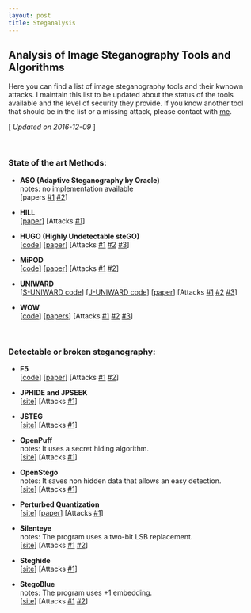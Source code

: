 ```yaml
---
layout: post
title: Steganalysis
---
```


## Analysis of Image Steganography Tools and Algorithms

Here you can find a list of image steganography tools and their kwnown attacks. I maintain this list to be updated about the status of the tools available and the level of security they provide. If you know another tool that should be in the list or a missing attack, please contact with [me](http://daniellerch.me). 

[ *Updated on 2016-12-09* ]

<br>

### State of the art Methods:

- **ASO (Adaptive Steganography by Oracle)** <br>
notes: no implementation available<br>
[papers
[#1](http://hal-lirmm.ccsd.cnrs.fr/lirmm-00838993/file/ASO_soumis.pdf)
[#2](http://www.eurasip.org/Proceedings/Eusipco/Eusipco2012/Conference/papers/1569585231.pdf)]

- **HILL** <br>
[[paper](http://dx.doi.org/10.1109/ICIP.2014.7025854)]
[Attacks
[#1](http://www.ws.binghamton.edu/fridrich/Research/Explicit_transforms.pdf)]

- **HUGO (Highly Undetectable steGO)** <br>
[[code](http://dde.binghamton.edu/download/stego_algorithms/download/HUGO_bounding_linux_make_v10.tar.gz)]
[[paper](https://hal.archives-ouvertes.fr/hal-00541353/document)]
[Attacks
[#1](http://www.ws.binghamton.edu/fridrich/Research/TIFS2012-SRM.pdf)
[#2](http://www.ws.binghamton.edu/fridrich/Research/color-04.pdf)
[#3](http://www.sciencedirect.com/science/article/pii/S0952197616000026)]

- **MiPOD** <br>
[[code](http://dde.binghamton.edu/download/stego_algorithms/download/MiPOD_matlab.zip)]
[[paper](http://www.ws.binghamton.edu/fridrich/Research/MiPOD.pdf)]
[Attacks
[#1](http://www.ws.binghamton.edu/fridrich/Research/TIFS_ECSP.pdf)
[#2](http://www.ws.binghamton.edu/fridrich/Research/Explicit_transforms.pdf)]

- **UNIWARD** <br>
[[S-UNIWARD code](http://dde.binghamton.edu/download/stego_algorithms/download/S-UNIWARD_linux_make_v10.tar.gz)]
[[J-UNIWARD code](http://dde.binghamton.edu/download/stego_algorithms/download/J-UNIWARD_linux_make_v11.tar.gz)]
[[paper](http://dde.binghamton.edu/vholub/pdf/EURASIP14_Universal_Distortion_Function_for_Steganography_in_an_Arbitrary_Domain.pdf)]
[Attacks 
[#1](http://www.ws.binghamton.edu/fridrich/Research/Improving-SCA-Features-final.pdf)
[#2](http://www.ws.binghamton.edu/fridrich/Research/Explicit_transforms.pdf)
[#3](http://www.ws.binghamton.edu/fridrich/Research/SCA_JPEG_final1.pdf)]

- **WOW** <br>
[[code](http://dde.binghamton.edu/download/stego_algorithms/download/WOW_linux_make_v10.tar.gz)]
[[papers](http://dde.binghamton.edu/vholub/pdf/WIFS12_Designing_Steganographic_Distortion_Using_Directional_Filters.pdf)]
[Attacks
[#1](http://www.ws.binghamton.edu/fridrich/Research/TIFS2012-SRM.pdf)
[#2](http://www.ws.binghamton.edu/fridrich/Research/color-04.pdf)
[#3](http://www.sciencedirect.com/science/article/pii/S0952197616000026)]

<br>

### Detectable or broken steganography:

- **F5** <br>
[[code](http://code.google.com/p/f5-steganography/)]
[[paper](http://f5-steganography.googlecode.com/files/F5%20Steganography.pdf)]
[Attacks 
[#1](http://ws2.binghamton.edu/fridrich/Research/f5.pdf) 
[#2](http://openaccess.uoc.edu/webapps/o2/bitstream/10609/40841/1/Patterns_O2.pdf)]

- **JPHIDE and JPSEEK** <br>
[[site](http://linux01.gwdg.de/~alatham/stego.html)]
[Attacks
[#1](http://openaccess.uoc.edu/webapps/o2/bitstream/10609/40841/1/Patterns_O2.pdf)]

- **JSTEG** <br>
[[site](http://zooid.org/~paul/crypto/jsteg/)]
[Attacks
[#1](http://users.ece.cmu.edu/~adrian/487-s06/westfeld-pfitzmann-ihw99.pdf)]

- **OpenPuff** <br>
notes: It uses a secret hiding algorithm.<br>
[[site](http://embeddedsw.net/OpenPuff_Steganography_Home.html)]
[Attacks
[#1](http://blog.daniellerch.me/p/openpuff.html)]

- **OpenStego** <br>
notes: It saves non hidden data that allows an easy detection. <br>
[[site](http://www.openstego.info/)]
[Attacks
[#1](http://0xword.com/es/libros/64-esteganografia-y-estegoanalisis.html)]

- **Perturbed Quantization** <br>
[[site](http://dde.binghamton.edu/download/pq/)]
[[paper](http://dde.binghamton.edu/download/pq/Fri05pq.pdf)]
[Attacks
[#1](http://openaccess.uoc.edu/webapps/o2/bitstream/10609/40841/1/Patterns_O2.pdf)]

- **Silenteye** <br>
notes: The program uses a two-bit LSB replacement.<br>
[[site](http://silenteye.v1kings.io/)]
[Attacks
[#1](http://www.ws.binghamton.edu/fridrich/Research/acm_2001_03.pdf)
[#2](http://www.ece.mcmaster.ca/~sorina/papers/LSBfinalTSP.pdf)]

- **Steghide** <br>
[[site](http://steghide.sourceforge.net/)]
[Attacks
[#1](http://openaccess.uoc.edu/webapps/o2/bitstream/10609/40841/1/Patterns_O2.pdf)]

- **StegoBlue** <br>
notes: The program uses +1 embedding.<br>
[[site](https://github.com/oni49/stegoBlue)]
[Attacks
[#1](http://www.ws.binghamton.edu/fridrich/Research/TIFS2012-SRM.pdf)
[#2](http://www.sciencedirect.com/science/article/pii/S0952197616000026)]



